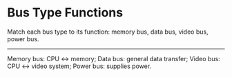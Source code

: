# Bus Type Functions

Match each bus type to its function: memory bus, data bus, video bus, power bus.

---

Memory bus: CPU ↔ memory; Data bus: general data transfer; Video bus: CPU ↔ video system; Power bus: supplies power.